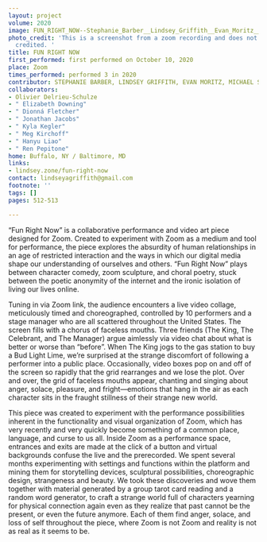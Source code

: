 ```yaml
---
layout: project
volume: 2020
image: FUN_RIGHT_NOW--Stephanie_Barber__Lindsey_Griffith__Evan_Moritz__Michael_Spears.jpg
photo_credit: 'This is a screenshot from a zoom recording and does not need to be
  credited. '
title: FUN RIGHT NOW
first_performed: first performed on October 10, 2020
place: Zoom
times_performed: performed 3 in 2020
contributor: STEPHANIE BARBER, LINDSEY GRIFFITH, EVAN MORITZ, MICHAEL SPEARS
collaborators:
- Olivier Delrieu-Schulze
- " Elizabeth Downing"
- " Dionná Fletcher"
- " Jonathan Jacobs"
- " Kyla Kegler"
- " Meg Kirchoff"
- " Hanyu Liao"
- " Ren Pepitone"
home: Buffalo, NY / Baltimore, MD
links:
- lindsey.zone/fun-right-now
contact: lindseyagriffith@gmail.com
footnote: ''
tags: []
pages: 512-513

---
```


“Fun Right Now” is a collaborative performance and video art piece designed for Zoom. Created to experiment with Zoom as a medium and tool for performance, the piece explores the absurdity of human relationships in an age of restricted interaction and the ways in which our digital media shape our understanding of ourselves and others. “Fun Right Now” plays between character comedy, zoom sculpture, and choral poetry, stuck between the poetic anonymity of the internet and the ironic isolation of living our lives online. 

Tuning in via Zoom link, the audience encounters a live video collage, meticulously timed and choreographed, controlled by 10 performers and a stage manager who are all scattered throughout the United States. The screen fills with a chorus of faceless mouths. Three friends (The King, The Celebrant, and The Manager) argue aimlessly via video chat about what is better or worse than “before”. When The King jogs to the gas station to buy a Bud Light Lime, we’re surprised at the strange discomfort of following a performer into a public place. Occasionally, video boxes pop on and off of the screen so rapidly that the grid rearranges and we lose the plot. Over and over, the grid of faceless mouths appear, chanting and singing about anger, solace, pleasure, and fright—emotions that hang in the air as each character sits in the fraught stillness of their strange new world. 

This piece was created to experiment with the performance possibilities inherent in the functionality and visual organization of Zoom, which has very recently and very quickly become something of a common place, language, and curse to us all. Inside Zoom as a performance space, entrances and exits are made at the click of a button and virtual backgrounds confuse the live and the prerecorded. We spent several months experimenting with settings and functions within the platform and mining them for storytelling devices, sculptural possibilities, choreographic design, strangeness and beauty. We took these discoveries and wove them together with material generated by a group tarot card reading and a random word generator, to craft a strange world full of characters yearning for physical connection again even as they realize that past cannot be the present, or even the future anymore. Each of them find anger, solace, and loss of self throughout the piece, where Zoom is not Zoom and reality is not as real as it seems to be.

